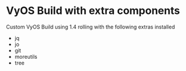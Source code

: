 # VyOS Build with extra components

Custom VyOS Build using 1.4 rolling with the following extras installed

- jq
- jo
- git
- moreutils
- tree

